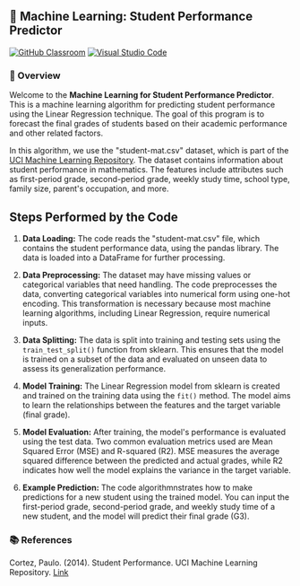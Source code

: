 ## 🚀 Machine Learning: Student Performance Predictor

[![GitHub Classroom](https://img.shields.io/badge/GitHub_Classroom-Review_Assignment-41B883?style=for-the-badge&logo=github)](https://classroom.github.com/a/0IOmZycZ)
[![Visual Studio Code](https://img.shields.io/badge/Open_in_Visual_Studio_Code-Get_Started-007ACC?style=for-the-badge&logo=visual-studio-code)](https://classroom.github.com/online_ide?assignment_repo_id=11500776&assignment_repo_type=AssignmentRepo)

### 🎯 Overview

Welcome to the **Machine Learning for Student Performance Predictor**. This is a machine learning algorithm for predicting student performance using the Linear Regression technique. The goal of this program is to forecast the final grades of students based on their academic performance and other related factors.

In this algorithm, we use the "student-mat.csv" dataset, which is part of the [UCI Machine Learning Repository](https://archive.ics.uci.edu/ml/datasets/Student+Performance). The dataset contains information about student performance in mathematics. The features include attributes such as first-period grade, second-period grade, weekly study time, school type, family size, parent's occupation, and more.


## Steps Performed by the Code

1. **Data Loading:** The code reads the "student-mat.csv" file, which contains the student performance data, using the pandas library. The data is loaded into a DataFrame for further processing.

2. **Data Preprocessing:** The dataset may have missing values or categorical variables that need handling. The code preprocesses the data, converting categorical variables into numerical form using one-hot encoding. This transformation is necessary because most machine learning algorithms, including Linear Regression, require numerical inputs.

3. **Data Splitting:** The data is split into training and testing sets using the `train_test_split()` function from sklearn. This ensures that the model is trained on a subset of the data and evaluated on unseen data to assess its generalization performance.

4. **Model Training:** The Linear Regression model from sklearn is created and trained on the training data using the `fit()` method. The model aims to learn the relationships between the features and the target variable (final grade).

5. **Model Evaluation:** After training, the model's performance is evaluated using the test data. Two common evaluation metrics used are Mean Squared Error (MSE) and R-squared (R2). MSE measures the average squared difference between the predicted and actual grades, while R2 indicates how well the model explains the variance in the target variable.

6. **Example Prediction:** The code algorithmnstrates how to make predictions for a new student using the trained model. You can input the first-period grade, second-period grade, and weekly study time of a new student, and the model will predict their final grade (G3).

### 📚 References

Cortez, Paulo. (2014). Student Performance. UCI Machine Learning Repository. [Link](https://doi.org/10.24432/C5TG7T)
